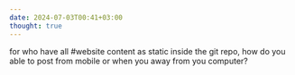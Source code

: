 ```yaml
---
date: 2024-07-03T00:41+03:00
thought: true
---
```


for who have all #website content as static inside the git repo, how do you able
to post from mobile or when you away from you computer?
